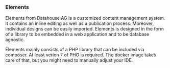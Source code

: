 ### Elements

Elements from Datahouse AG is a customized content management system. It contains an inline editing as well as a publication process. Moreover, individual designs can be easily imported. Elements is designed in the form of a library to be embedded in a web application and to be database agnostic.


Elements mainly consists of a PHP library that can be included via composer. At least verion 7 of PHO is required. The docker image takes care of that, but you might need to manually adjust your IDE.